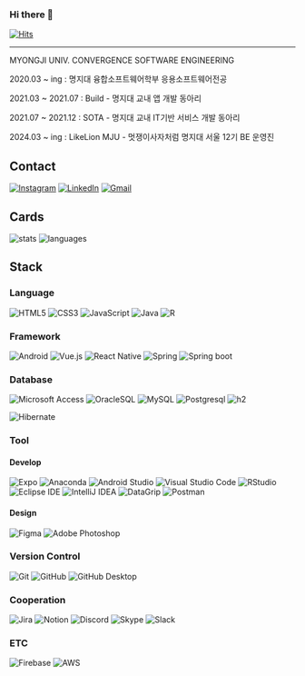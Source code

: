### Hi there 👋
[![Hits](https://hits.seeyoufarm.com/api/count/incr/badge.svg?url=https%3A%2F%2Fgithub.com%2FMoonInbae&count_bg=%2379C83D&title_bg=%23555555&icon=&icon_color=%23E7E7E7&title=Hello+World%21&edge_flat=false)](https://hits.seeyoufarm.com)
<hr>
<p>MYONGJI UNIV. CONVERGENCE SOFTWARE ENGINEERING</p>
<p>2020.03 ~ ing : 명지대 융합소프트웨어학부 응용소프트웨어전공</p>
<p>2021.03 ~ 2021.07 : Build - 명지대 교내 앱 개발 동아리
<p>2021.07 ~ 2021.12 : SOTA - 명지대 교내 IT기반 서비스 개발 동아리
<p>2024.03 ~ ing : LikeLion MJU - 멋쟁이사자처럼 명지대 서울 12기 BE 운영진</p>

<h2>Contact</h2>

[![Instagram](https://img.shields.io/badge/Instagram-%23E4405F.svg?style=for-the-badge&logo=Instagram&logoColor=white)](https://www.instagram.com/cooooooool_moon/)
[![LinkedIn](https://img.shields.io/badge/linkedin-%230077B5.svg?style=for-the-badge&logo=linkedin&logoColor=white)](https://www.linkedin.com/in/%EC%9D%B8%EB%B0%B0-%EB%AC%B8-188849258/)
[![Gmail](https://img.shields.io/badge/Gmail-D14836?style=for-the-badge&logo=gmail&logoColor=white)](mailto:programmerm.01@gmail.com)

<!--

Here are some ideas to get you started:

- 🔭 I’m currently working on ...
- 🌱 I’m currently learning ...
- 👯 I’m looking to collaborate on ...
- 🤔 I’m looking for help with ...
- 💬 Ask me about ...
- 📫 How to reach me: ...
- 😄 Pronouns: ...
- ⚡ Fun fact: ...
-->

<h2>Cards</h2>

<p>
<!--   <a href="https://github.com/anuraghazra/github-readme-stats"> -->
  <img alt="stats" src="https://github-readme-stats.vercel.app/api?username=MoonInbae&count_private=true&show_icons=true&theme=jolly" />
<!--   </a> -->
<!--   <a href="https://github.com/anuraghazra/github-readme-stats"> -->
  <img alt="languages" src="https://github-readme-stats.vercel.app/api/top-langs/?username=MoonInbae&layout=compact" />
<!--   </a> -->
<!--   <a href="https://solved.ac/cco2416/">
    <img alt="solved-ac rank" src="http://mazassumnida.wtf/api/v2/generate_badge?boj=cco2416" />
  </a>
  <a href="https://velog.io/@cco2416">
    <img alt="velog post" src="https://velog-readme-stats.vercel.app/api?name=cco2416&color=dark" />
  </a> -->
</p>




<!-- [![Anurag's GitHub stats](https://github-readme-stats.vercel.app/api?username=MoonInbae)](https://github.com/anuraghazra/github-readme-stats)
![MoonInbae's GitHub stats](https://github-readme-stats.vercel.app/api?username=MoonInbae&hide=contribs,prs)
![MoonInbae's GitHub stats](https://github-readme-stats.vercel.app/api?username=MoonInbae&count_private=true)
![MoonInbae's GitHub stats](https://github-readme-stats.vercel.app/api?username=MoonInbae&show_icons=true)
![MoonInbae's GitHub stats](https://github-readme-stats.vercel.app/api?username=MoonInbae&show_icons=true&count_private=true)
![MoonInbae's GitHub stats](https://github-readme-stats.vercel.app/api?username=MoonInbae&show_icons=true&theme=radical)
![MoonInbae's GitHub stats](https://github-readme-stats.vercel.app/api?username=MoonInbae&count_private=true&show_icons=true&theme=radical)

[![Top Langs](https://github-readme-stats.vercel.app/api/top-langs/?username=MoonInbae)](https://github.com/anuraghazra/github-readme-stats)
[![Top Langs](https://github-readme-stats.vercel.app/api/top-langs/?username=MoonInbae&exclude_repo=github-readme-stats,anuraghazra.github.io)](https://github.com/anuraghazra/github-readme-stats)
[![Top Langs](https://github-readme-stats.vercel.app/api/top-langs/?username=MoonInbae&hide=javascript,html)](https://github.com/anuraghazra/github-readme-stats)
[![Top Langs](https://github-readme-stats.vercel.app/api/top-langs/?username=MoonInbae&langs_count=8)](https://github.com/anuraghazra/github-readme-stats)
[![Top Langs](https://github-readme-stats.vercel.app/api/top-langs/?username=MoonInbae&layout=compact)](https://github.com/anuraghazra/github-readme-stats) -->

 <!-- [![willianrod's wakatime stats](https://github-readme-stats.vercel.app/api/wakatime?username=willianrod)](https://github.com/anuraghazra/github-readme-stats) -->


<h2>Stack</h2>

<h3>Language</h3>

![HTML5](https://img.shields.io/badge/html5-%23E34F26.svg?style=for-the-badge&logo=html5&logoColor=white)
![CSS3](https://img.shields.io/badge/css3-%231572B6.svg?style=for-the-badge&logo=css3&logoColor=white)
![JavaScript](https://img.shields.io/badge/javascript-%23323330.svg?style=for-the-badge&logo=javascript&logoColor=%23F7DF1E)
![Java](https://img.shields.io/badge/java-%23ED8B00.svg?style=for-the-badge&logo=openjdk&logoColor=white)
![R](https://img.shields.io/badge/r-%23276DC3.svg?style=for-the-badge&logo=r&logoColor=white)
<!-- Kotlin -->
<!-- ![Kotlin](https://img.shields.io/badge/kotlin-%237F52FF.svg?style=for-the-badge&logo=kotlin&logoColor=white) -->
<!-- ![C](https://img.shields.io/badge/c-%2300599C.svg?style=for-the-badge&logo=c&logoColor=white) -->
<!-- ![C++](https://img.shields.io/badge/c++-%2300599C.svg?style=for-the-badge&logo=c%2B%2B&logoColor=white) -->


<!-- ![JWT](https://img.shields.io/badge/JWT-black?style=for-the-badge&logo=JSON%20web%20tokens) -->

<h3>Framework</h3>

![Android](https://img.shields.io/badge/Android-3DDC84?style=for-the-badge&logo=android&logoColor=white)
![Vue.js](https://img.shields.io/badge/vuejs-%2335495e.svg?style=for-the-badge&logo=vuedotjs&logoColor=%234FC08D)
![React Native](https://img.shields.io/badge/react_native-%2320232a.svg?style=for-the-badge&logo=react&logoColor=%2361DAFB)
![Spring](https://img.shields.io/badge/spring-%236DB33F.svg?style=for-the-badge&logo=spring&logoColor=white)
![Spring boot](https://img.shields.io/badge/Spring_boot-6DB33F?style=for-the-badge&logo=Springboot&logoColor=white)
<!-- React -->
<!-- ![React](https://img.shields.io/badge/react-%2320232a.svg?style=for-the-badge&logo=react&logoColor=%2361DAFB) -->
<!-- swift -->
<!-- ![Swift](https://img.shields.io/badge/swift-F54A2A?style=for-the-badge&logo=swift&logoColor=white) -->

<h3>Database</h3>

![Microsoft Access](https://img.shields.io/badge/Microsoft%20Access-A4373A?&style=for-the-badge&logo=microsoft-access&logoColor=red)
![OracleSQL](https://img.shields.io/badge/Oracle_SQL-F80000?style=for-the-badge&logo=oracle&logoColor=white)
![MySQL](https://img.shields.io/badge/mysql-4479A1.svg?style=for-the-badge&logo=mysql&logoColor=white)
![Postgresql](https://img.shields.io/badge/postgresql-%23316192.svg?style=for-the-badge&logo=postgresql&logoColor=white)
![h2](https://img.shields.io/badge/h2-0078d7?style=for-the-badge&logo=h2-database&logoColor=white)
<!-- ORM -->
![Hibernate](https://img.shields.io/badge/Hibernate-59666C?style=for-the-badge&logo=Hibernate&logoColor=white)

<h3>Tool</h3>
<h4>Develop</h4>

![Expo](https://img.shields.io/badge/expo-1C1E24?style=for-the-badge&logo=expo&logoColor=#D04A37)
![Anaconda](https://img.shields.io/badge/Anaconda-%2344A833.svg?style=for-the-badge&logo=anaconda&logoColor=white)
![Android Studio](https://img.shields.io/badge/android%20studio-346ac1?style=for-the-badge&logo=android%20studio&logoColor=white)
![Visual Studio Code](https://img.shields.io/badge/Visual%20Studio%20Code-0078d7.svg?style=for-the-badge&logo=visual-studio-code&logoColor=white)
![RStudio](https://img.shields.io/badge/RStudio-4285F4?style=for-the-badge&logo=rstudio&logoColor=white)
![Eclipse IDE](https://img.shields.io/badge/Eclipse%20IDE-2C2255?&style=for-the-badge&logo=eclipse-ide&logoColor=white)
![IntelliJ IDEA](https://img.shields.io/badge/IntelliJ_IDEA-000000.svg?style=for-the-badge&logo=intellij-idea&logoColor=white)
![DataGrip](https://img.shields.io/badge/DataGrip-000000.svg?style=for-the-badge&logo=DataGrip&logoColor=white)
![Postman](https://img.shields.io/badge/Postman-FF6C37?style=for-the-badge&logo=postman&logoColor=white)
<!-- xcode -->
<!-- ![Xcode](https://img.shields.io/badge/Xcode-007ACC?style=for-the-badge&logo=Xcode&logoColor=white) -->

<h4>Design</h4>

![Figma](https://img.shields.io/badge/figma-%23F24E1E.svg?style=for-the-badge&logo=figma&logoColor=white)
![Adobe Photoshop](https://img.shields.io/badge/adobe%20photoshop-%2331A8FF.svg?style=for-the-badge&logo=adobe%20photoshop&logoColor=white)

<h3>Version Control</h3>

![Git](https://img.shields.io/badge/git-%23F05033.svg?style=for-the-badge&logo=git&logoColor=white)
![GitHub](https://img.shields.io/badge/github-%23121011.svg?style=for-the-badge&logo=github&logoColor=white)
![GitHub Desktop](https://img.shields.io/badge/github_desktop-%23121011.svg?style=for-the-badge&logo=github&logoColor=white)

<h3>Cooperation</h3>

![Jira](https://img.shields.io/badge/jira-%230A0FFF.svg?style=for-the-badge&logo=jira&logoColor=white)
![Notion](https://img.shields.io/badge/Notion-%23000000.svg?style=for-the-badge&logo=notion&logoColor=white)
![Discord](https://img.shields.io/badge/Discord-%235865F2.svg?style=for-the-badge&logo=discord&logoColor=white)
![Skype](https://img.shields.io/badge/Skype-%2300AFF0.svg?style=for-the-badge&logo=Skype&logoColor=white)
![Slack](https://img.shields.io/badge/Slack-4A154B?style=for-the-badge&logo=slack&logoColor=white)

<h3>ETC</h3>

![Firebase](https://img.shields.io/badge/firebase-a08021?style=for-the-badge&logo=firebase&logoColor=ffcd34)
![AWS](https://img.shields.io/badge/AWS-%23FF9900.svg?style=for-the-badge&logo=amazon-aws&logoColor=white)
<!-- back4app -->
